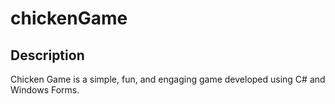# chickenGame
## Description
Chicken Game is a simple, fun, and engaging game developed using C# and Windows Forms.
